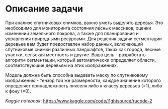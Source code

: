 # Описание задачи

При анализе спутниковых снимков, важно уметь выделять деревья. Это необходимо для мониторинга состояния лесных массивов, оценки изменений земельного покрова, а также для планирования и управления природными ресурсами. Для решения задачи сегментации деревьев вам будет предоставлен набор данных, включающий спутниковые снимки различных ландшафтов, таких как города, лесные участки, сельская местность и другие. Ваша цель - разработать алгоритм сегментации, который автоматически определяет области, соответствующие деревьям на этих изображениях.

Модель должна быть способна выдавать маску по спутниковому изображению - тензор той же размерности, каждое значение которого определяет принадлежность пикселя либо к классу деревьев (=1), либо к фону (=0).

*Kaggle notebook*: https://www.kaggle.com/code/l1ghtsource/rucode-2
